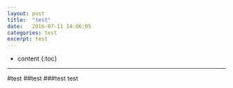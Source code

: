 ```yaml
---
layout: post
title:  "test"
date:   2016-07-11 14:06:05
categories: test
excerpt: test
---
```


* content
{:toc}

---
#test
##test
###test
test
